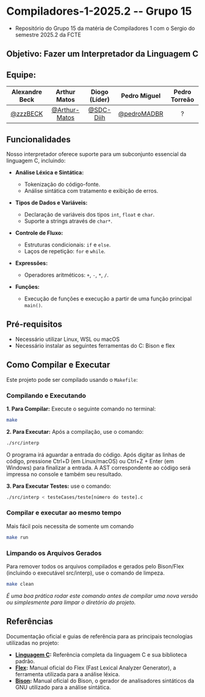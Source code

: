 # Compiladores-1-2025.2 -- Grupo 15

- Repositório do Grupo 15 da matéria de Compiladores 1 com o Sergio do semestre 2025.2 da FCTE

## Objetivo: Fazer um Interpretador da Linguagem C

## Equipe:

| Alexandre Beck | Arthur Matos | Diogo (Líder) | Pedro Miguel | Pedro Torreão |
|:----:|:----:|:----:|:----:|:----:|
| [@zzzBECK](https://github.com/zzzBECK) | [@Arthur-Matos](https://github.com/Arthur-Matos) | [@SDC-Diih](https://github.com/SDC-Diih) | [@pedroMADBR](https://github.com/pedroMADBR) | ? |

## Funcionalidades

Nosso interpretador oferece suporte para um subconjunto essencial da linguagem C, incluindo:

- **Análise Léxica e Sintática:**
  - Tokenização do código-fonte.
  - Análise sintática com tratamento e exibição de erros.

- **Tipos de Dados e Variáveis:**
  - Declaração de variáveis dos tipos `int`, `float` e `char`.
  - Suporte a strings através de `char*`.

- **Controle de Fluxo:**
  - Estruturas condicionais: `if` e `else`.
  - Laços de repetição: `for` e `while`.

- **Expressões:**
  - Operadores aritméticos: `+`, `-`, `*`, `/`.

- **Funções:**
  - Execução  de funções e execução a partir de uma função principal `main()`.

## Pré-requisitos

- Necessário utilizar Linux, WSL ou macOS
- Necessário instalar as seguintes ferramentas do C: Bison e flex

## Como Compilar e Executar

Este projeto pode ser compilado usando o `Makefile`:


### Compilando e Executando


**1. Para Compilar:**
Execute o seguinte comando no terminal:

```bash
make
```

**2. Para Executar:**
Após a compilação, use o comando:

```bash
./src/interp
```

O programa irá aguardar a entrada do código. Após digitar as linhas de código, pressione Ctrl+D (em Linux/macOS) ou Ctrl+Z + Enter (em Windows) para finalizar a entrada. A AST correspondente ao código será impressa no console e também seu resultado.

**3. Para Executar Testes:**
use o comando:

```bash
./src/interp < testeCases/teste[número do teste].c
```

### Compilar e executar ao mesmo tempo

Mais fácil pois necessita de somente um comando

```bash
make run
```

### Limpando os Arquivos Gerados

Para remover todos os arquivos compilados e gerados pelo Bison/Flex (incluindo o executável src/interp), use o comando de limpeza.

```bash
make clean
```

_É uma boa prática rodar este comando antes de compilar uma nova versão ou simplesmente para limpar o diretório do projeto._

## Referências

Documentação oficial e guias de referência para as principais tecnologias utilizadas no projeto:

- **[Linguagem C](https://en.cppreference.com/w/c/language):** Referência completa da linguagem C e sua biblioteca padrão.
- **[Flex](https://westes.github.io/flex/manual/):** Manual oficial do Flex (Fast Lexical Analyzer Generator), a ferramenta utilizada para a análise léxica.
- **[Bison](https://www.gnu.org/software/bison/manual/):** Manual oficial do Bison, o gerador de analisadores sintáticos da GNU utilizado para a análise sintática.
